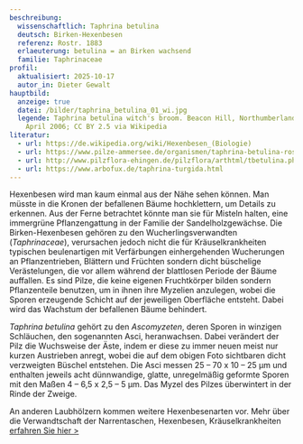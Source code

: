 ```yaml
---
beschreibung:
  wissenschaftlich: Taphrina betulina
  deutsch: Birken-Hexenbesen
  referenz: Rostr. 1883
  erlaeuterung: betulina = an Birken wachsend
  familie: Taphrinaceae
profil:
  aktualisiert: 2025-10-17
  autor_in: Dieter Gewalt
hauptbild:
  anzeige: true
  datei: /bilder/taphrina_betulina_01_wi.jpg
  legende: Taphrina betulina witch's broom. Beacon Hill, Northumberland, UK; 23
    April 2006; CC BY 2.5 via Wikipedia
literatur:
  - url: https://de.wikipedia.org/wiki/Hexenbesen_(Biologie)
  - url: https://www.pilze-ammersee.de/organismen/taphrina-betulina-rostr-1
  - url: http://www.pilzflora-ehingen.de/pilzflora/arthtml/tbetulina.php
  - url: https://www.arbofux.de/taphrina-turgida.html
---
```

Hexenbesen wird man kaum einmal aus der Nähe sehen können. Man müsste in die Kronen der befallenen Bäume hochklettern, um Details zu erkennen. Aus der Ferne betrachtet könnte man sie für Misteln halten, eine immergrüne Pflanzengattung in der Familie der Sandelholzgewächse. Die Birken-Hexenbesen gehören zu den Wucherlingsverwandten (*Taphrinaceae*), verursachen jedoch nicht die für Kräuselkrankheiten typischen beulenartigen mit Verfärbungen einhergehenden Wucherungen an  Pflanzentrieben, Blättern und Früchten sondern dicht büschelige Verästelungen, die vor allem während der blattlosen Periode der Bäume auffallen. Es sind Pilze, die keine eigenen Fruchtkörper bilden sondern Pflanzenteile benutzen, um in ihnen ihre Myzelien anzulegen, wobei die Sporen erzeugende Schicht auf der jeweiligen Oberfläche entsteht. Dabei wird das Wachstum der befallenen Bäume behindert.

*Taphrina betulina* gehört zu den *Ascomyzeten*, deren Sporen in winzigen Schläuchen, den sogenannten Asci, heranwachsen. Dabei verändert der Pilz die Wuchsweise der Äste, indem er diese zu immer neuen meist nur kurzen Austrieben anregt, wobei die auf dem obigen Foto sichtbaren dicht verzweigten Büschel entstehen. Die Asci messen 25 – 70 x 10 – 25 µm und enthalten jeweils acht dünnwandige, glatte, unregelmäßig geformte Sporen mit den Maßen 4 – 6,5 x 2,5 – 5 µm. Das Myzel des Pilzes überwintert in der Rinde der Zweige.

An anderen Laubhölzern kommen weitere Hexenbesenarten vor. Mehr über die Verwandtschaft der Narrentaschen, Hexenbesen, Kräuselkrankheiten [erfahren Sie hier >](/verwandt/narrentaschen-hexenbesen-kräuselkrankheiten)